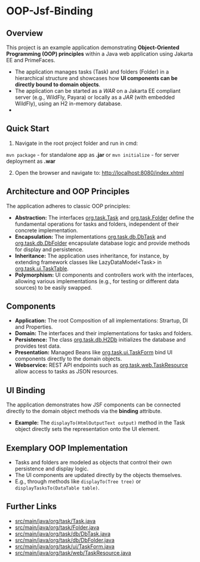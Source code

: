 # OOP-Jsf-Binding

## Overview

This project is an example application demonstrating **Object-Oriented Programming (OOP) principles** within a Java web application using Jakarta EE and PrimeFaces.
* The application manages tasks (Task) and folders (Folder) in a hierarchical structure and showcases how **UI components can be directly bound to domain objects**.
* The application can be started as a *WAR* on a Jakarta EE compliant server (e.g., WildFly, Payara) or locally as a *JAR* (with embedded WildFly), using an H2 in-memory database.
* 
## Quick Start

1. Navigate in the root project folder and run in cmd:

``mvn package`` - for standalone app as **.jar** or ``mvn initialize`` - for server deployment as **.war** 

2. Open the browser and navigate to: [http://localhost:8080/index.xhtml](http://localhost:8080/index.xhtml)

## **Architecture and OOP Principles**

The application adheres to classic OOP principles:

* **Abstraction:** The interfaces [org.task.Task](https://www.google.com/search?q=src/main/java/org/task/Task.java) and [org.task.Folder](https://www.google.com/search?q=src/main/java/org/task/Folder.java) define the fundamental operations for tasks and folders, independent of their concrete implementation.  
* **Encapsulation:** The implementations [org.task.db.DbTask](https://www.google.com/search?q=src/main/java/org/task/db/DbTask.java) and [org.task.db.DbFolder](https://www.google.com/search?q=src/main/java/org/task/db/DbFolder.java) encapsulate database logic and provide methods for display and persistence.  
* **Inheritance:** The application uses inheritance, for instance, by extending framework classes like LazyDataModel\<Task\> in [org.task.ui.TaskTable](https://www.google.com/search?q=src/main/java/org/task/ui/TaskTable.java).  
* **Polymorphism:** UI components and controllers work with the interfaces, allowing various implementations (e.g., for testing or different data sources) to be easily swapped.

## **Components**

* **Application:** The root Composition of all implementations: Strartup, DI and Properties.  
* **Domain:** The interfaces and their implementations for tasks and folders.  
* **Persistence:** The class [org.task.db.H2Db](https://www.google.com/search?q=src/main/java/org/task/db/H2Db.java) initializes the database and provides test data.  
* **Presentation:** Managed Beans like [org.task.ui.TaskForm](https://www.google.com/search?q=src/main/java/org/task/ui/TaskForm.java) bind UI components directly to the domain objects.  
* **Webservice:** REST API endpoints such as [org.task.web.TaskResource](https://www.google.com/search?q=src/main/java/org/task/web/TaskResource.java) allow access to tasks as JSON resources.

## **UI Binding**

The application demonstrates how JSF components can be connected directly to the domain object methods via the **binding** attribute.

* **Example:** The `displayTo(HtmlOutputText output)` method in the Task object directly sets the representation onto the UI element.

## **Exemplary OOP Implementation**

* Tasks and folders are modeled as objects that control their own persistence and display logic.  
* The UI components are updated directly by the objects themselves.  
* E.g., through methods like `displayTo(Tree tree)` or `displayTasksTo(DataTable table)`.

## **Further Links**

* [src/main/java/org/task/Task.java](https://www.google.com/search?q=src/main/java/org/task/Task.java)  
* [src/main/java/org/task/Folder.java](https://www.google.com/search?q=src/main/java/org/task/Folder.java)  
* [src/main/java/org/task/db/DbTask.java](https://www.google.com/search?q=src/main/java/org/task/db/DbTask.java)  
* [src/main/java/org/task/db/DbFolder.java](https://www.google.com/search?q=src/main/java/org/task/db/DbFolder.java)  
* [src/main/java/org/task/ui/TaskForm.java](https://www.google.com/search?q=src/main/java/org/task/ui/TaskForm.java)  
* [src/main/java/org/task/web/TaskResource.java](https://www.google.com/search?q=src/main/java/org/task/web/TaskResource.java)
